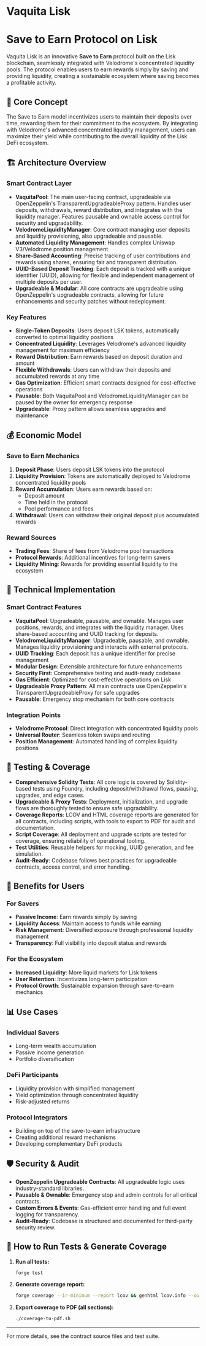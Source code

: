 # Vaquita Lisk

# Save to Earn Protocol on Lisk

Vaquita Lisk is an innovative **Save to Earn** protocol built on the Lisk blockchain, seamlessly integrated with Velodrome's concentrated liquidity pools. The protocol enables users to earn rewards simply by saving and providing liquidity, creating a sustainable ecosystem where saving becomes a profitable activity.

## 🎯 Core Concept

The Save to Earn model incentivizes users to maintain their deposits over time, rewarding them for their commitment to the ecosystem. By integrating with Velodrome's advanced concentrated liquidity management, users can maximize their yield while contributing to the overall liquidity of the Lisk DeFi ecosystem.

## 🏗️ Architecture Overview

### Smart Contract Layer
- **VaquitaPool**: The main user-facing contract, upgradeable via OpenZeppelin's TransparentUpgradeableProxy pattern. Handles user deposits, withdrawals, reward distribution, and integrates with the liquidity manager. Features pausable and ownable access control for security and upgradability.
- **VelodromeLiquidityManager**: Core contract managing user deposits and liquidity provisioning, also upgradeable and pausable.
- **Automated Liquidity Management**: Handles complex Uniswap V3/Velodrome position management
- **Share-Based Accounting**: Precise tracking of user contributions and rewards using shares, ensuring fair and transparent distribution.
- **UUID-Based Deposit Tracking**: Each deposit is tracked with a unique identifier (UUID), allowing for flexible and independent management of multiple deposits per user.
- **Upgradeable & Modular**: All core contracts are upgradeable using OpenZeppelin's upgradeable contracts, allowing for future enhancements and security patches without redeployment.

### Key Features
- **Single-Token Deposits**: Users deposit LSK tokens, automatically converted to optimal liquidity positions
- **Concentrated Liquidity**: Leverages Velodrome's advanced liquidity management for maximum efficiency
- **Reward Distribution**: Earn rewards based on deposit duration and amount
- **Flexible Withdrawals**: Users can withdraw their deposits and accumulated rewards at any time
- **Gas Optimization**: Efficient smart contracts designed for cost-effective operations
- **Pausable**: Both VaquitaPool and VelodromeLiquidityManager can be paused by the owner for emergency response
- **Upgradeable**: Proxy pattern allows seamless upgrades and maintenance

## 💰 Economic Model

### Save to Earn Mechanics
1. **Deposit Phase**: Users deposit LSK tokens into the protocol
2. **Liquidity Provision**: Tokens are automatically deployed to Velodrome concentrated liquidity pools
3. **Reward Accumulation**: Users earn rewards based on:
   - Deposit amount
   - Time held in the protocol
   - Pool performance and fees
4. **Withdrawal**: Users can withdraw their original deposit plus accumulated rewards

### Reward Sources
- **Trading Fees**: Share of fees from Velodrome pool transactions
- **Protocol Rewards**: Additional incentives for long-term savers
- **Liquidity Mining**: Rewards for providing essential liquidity to the ecosystem

## 🔧 Technical Implementation

### Smart Contract Features
- **VaquitaPool**: Upgradeable, pausable, and ownable. Manages user positions, rewards, and integrates with the liquidity manager. Uses share-based accounting and UUID tracking for deposits.
- **VelodromeLiquidityManager**: Upgradeable, pausable, and ownable. Manages liquidity provisioning and interacts with external protocols.
- **UUID Tracking**: Each deposit has a unique identifier for precise management
- **Modular Design**: Extensible architecture for future enhancements
- **Security First**: Comprehensive testing and audit-ready codebase
- **Gas Efficient**: Optimized for cost-effective operations on Lisk
- **Upgradeable Proxy Pattern**: All main contracts use OpenZeppelin's TransparentUpgradeableProxy for safe upgrades
- **Pausable**: Emergency stop mechanism for both core contracts

### Integration Points
- **Velodrome Protocol**: Direct integration with concentrated liquidity pools
- **Universal Router**: Seamless token swaps and routing
- **Position Management**: Automated handling of complex liquidity positions

## 🧪 Testing & Coverage

- **Comprehensive Solidity Tests**: All core logic is covered by Solidity-based tests using Foundry, including deposit/withdrawal flows, pausing, upgrades, and edge cases.
- **Upgradeable & Proxy Tests**: Deployment, initialization, and upgrade flows are thoroughly tested to ensure safe upgradability.
- **Coverage Reports**: LCOV and HTML coverage reports are generated for all contracts, including scripts, with tools to export to PDF for audit and documentation.
- **Script Coverage**: All deployment and upgrade scripts are tested for coverage, ensuring reliability of operational tooling.
- **Test Utilities**: Reusable helpers for mocking, UUID generation, and fee simulation.
- **Audit-Ready**: Codebase follows best practices for upgradeable contracts, access control, and error handling.

## 🚀 Benefits for Users

### For Savers
- **Passive Income**: Earn rewards simply by saving
- **Liquidity Access**: Maintain access to funds while earning
- **Risk Management**: Diversified exposure through professional liquidity management
- **Transparency**: Full visibility into deposit status and rewards

### For the Ecosystem
- **Increased Liquidity**: More liquid markets for Lisk tokens
- **User Retention**: Incentivizes long-term participation
- **Protocol Growth**: Sustainable expansion through save-to-earn mechanics

## 📊 Use Cases

### Individual Savers
- Long-term wealth accumulation
- Passive income generation
- Portfolio diversification

### DeFi Participants
- Liquidity provision with simplified management
- Yield optimization through concentrated liquidity
- Risk-adjusted returns

### Protocol Integrators
- Building on top of the save-to-earn infrastructure
- Creating additional reward mechanisms
- Developing complementary DeFi products

## 🛡️ Security & Audit
- **OpenZeppelin Upgradeable Contracts**: All upgradeable logic uses industry-standard libraries.
- **Pausable & Ownable**: Emergency stop and admin controls for all critical contracts.
- **Custom Errors & Events**: Gas-efficient error handling and full event logging for transparency.
- **Audit-Ready**: Codebase is structured and documented for third-party security review.

## 🧪 How to Run Tests & Generate Coverage

1. **Run all tests:**
   ```sh
   forge test
   ```
2. **Generate coverage report:**
   ```sh
   forge coverage --ir-minimum --report lcov && genhtml lcov.info --output-directory coverage-report
   ```
3. **Export coverage to PDF (all sections):**
   ```sh
   ./coverage-to-pdf.sh
   ```

---

For more details, see the contract source files and test suite.
